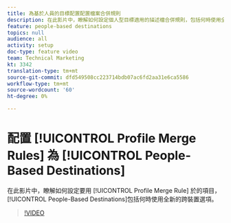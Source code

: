 ```yaml
---
title: 為基於人員的目標配置配置檔案合併規則
description: 在此影片中，瞭解如何設定個人型目標適用的描述檔合併規則，包括何時使用全新的跨裝置選項。
feature: people-based destinations
topics: null
audience: all
activity: setup
doc-type: feature video
team: Technical Marketing
kt: 3342
translation-type: tm+mt
source-git-commit: dfd549508cc223714bdb07ac6fd2aa31e6ca5586
workflow-type: tm+mt
source-wordcount: '60'
ht-degree: 0%

---
```



# 配置 [!UICONTROL Profile Merge Rules] 為 [!UICONTROL People-Based Destinations]

在此影片中，瞭解如何設定要用 [!UICONTROL Profile Merge Rule] 於的項目， [!UICONTROL People-Based Destinations]包括何時使用全新的跨裝置選項。

>[!VIDEO](https://video.tv.adobe.com/v/29076/?quality=12)
